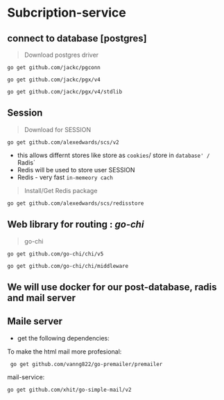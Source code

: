 Subcription-service
===

## connect to database [postgres]

> Download postgres driver

```
go get github.com/jackc/pgconn

go get github.com/jackc/pgx/v4

go get github.com/jackc/pgx/v4/stdlib
```
## Session

> Download for SESSION

```
go get github.com/alexedwards/scs/v2
```
- this allows differnt stores like store as `cookies`/ store in `database' / `Radis`
- Redis will be used to store user SESSION
- Redis - very fast `in-memeory cach`

> Install/Get Redis package

```
go get github.com/alexedwards/scs/redisstore
```

## Web library for routing : ***go-chi***

> go-chi

```
go get github.com/go-chi/chi/v5

go get github.com/go-chi/chi/middleware 
```


## We will use docker for our post-database, radis and mail server



## Maile server 

- get the following dependencies:

To make the html mail more profesional:
```
 go get github.com/vanng822/go-premailer/premailer
```
mail-service:

```
go get github.com/xhit/go-simple-mail/v2
```









